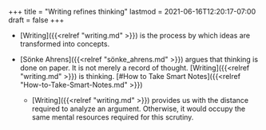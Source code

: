 +++
title = "Writing refines thinking"
lastmod = 2021-06-16T12:20:17-07:00
draft = false
+++

-   [Writing]({{<relref "writing.md" >}}) is the process by which ideas are transformed into concepts.

-   [Sönke Ahrens]({{<relref "sönke_ahrens.md" >}}) argues that thinking is done on paper. It is not merely a record of thought. [Writing]({{<relref "writing.md" >}}) is thinking. [#How to Take Smart Notes]({{<relref "How-to-Take-Smart-Notes.md" >}})
    -   [Writing]({{<relref "writing.md" >}}) provides us with the distance required to analyze an argument. Otherwise, it would occupy the same mental resources required for this scrutiny.